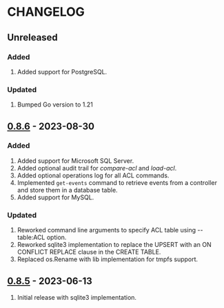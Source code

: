 # CHANGELOG

## Unreleased

### Added
1. Added support for PostgreSQL.

### Updated
1. Bumped Go version to 1.21


## [0.8.6](https://github.com/uhppoted/uhppoted-app-db/releases/tag/v0.8.6) - 2023-08-30

### Added
1. Added support for Microsoft SQL Server.
2. Added optional audit trail for _compare-acl_ and _load-acl_.
3. Added optional operations log for all ACL commands.
4. Implemented `get-events` command to retrieve events from a controller and store
   them in a database table.
5. Added support for MySQL.

### Updated
1. Reworked command line arguments to specify ACL table using --table:ACL option.
2. Reworked sqlite3 implementation to replace the UPSERT with an ON CONFLICT REPLACE
   clause in the CREATE TABLE.
3. Replaced os.Rename with lib implementation for tmpfs support.


## [0.8.5](https://github.com/uhppoted/uhppoted-app-db/releases/tag/v0.8.5) - 2023-06-13

1. Initial release with sqlite3 implementation.
